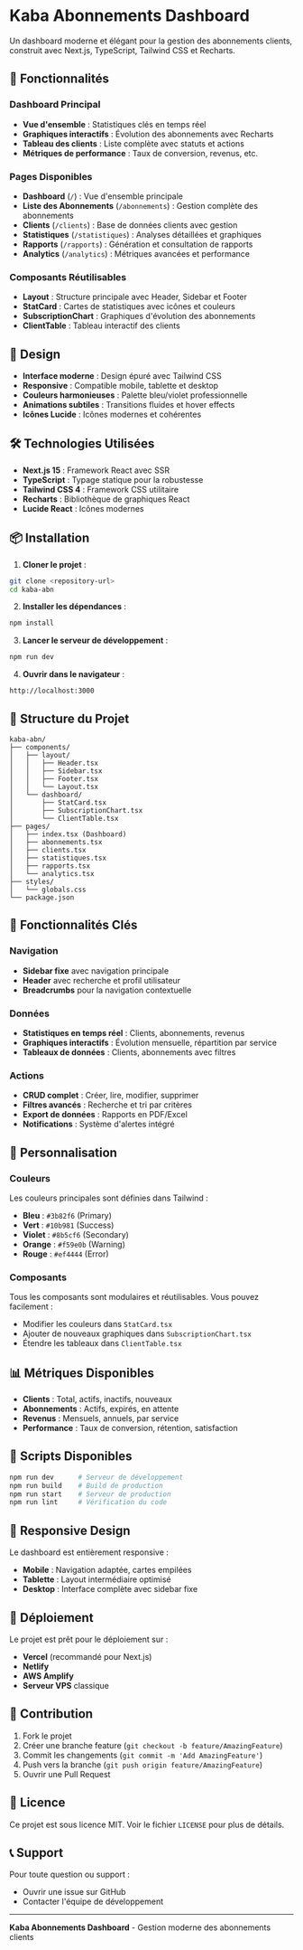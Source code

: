 # Kaba Abonnements Dashboard

Un dashboard moderne et élégant pour la gestion des abonnements clients, construit avec Next.js, TypeScript, Tailwind CSS et Recharts.

## 🚀 Fonctionnalités

### Dashboard Principal
- **Vue d'ensemble** : Statistiques clés en temps réel
- **Graphiques interactifs** : Évolution des abonnements avec Recharts
- **Tableau des clients** : Liste complète avec statuts et actions
- **Métriques de performance** : Taux de conversion, revenus, etc.

### Pages Disponibles
- **Dashboard** (`/`) : Vue d'ensemble principale
- **Liste des Abonnements** (`/abonnements`) : Gestion complète des abonnements
- **Clients** (`/clients`) : Base de données clients avec gestion
- **Statistiques** (`/statistiques`) : Analyses détaillées et graphiques
- **Rapports** (`/rapports`) : Génération et consultation de rapports
- **Analytics** (`/analytics`) : Métriques avancées et performance

### Composants Réutilisables
- **Layout** : Structure principale avec Header, Sidebar et Footer
- **StatCard** : Cartes de statistiques avec icônes et couleurs
- **SubscriptionChart** : Graphiques d'évolution des abonnements
- **ClientTable** : Tableau interactif des clients

## 🎨 Design

- **Interface moderne** : Design épuré avec Tailwind CSS
- **Responsive** : Compatible mobile, tablette et desktop
- **Couleurs harmonieuses** : Palette bleu/violet professionnelle
- **Animations subtiles** : Transitions fluides et hover effects
- **Icônes Lucide** : Icônes modernes et cohérentes

## 🛠️ Technologies Utilisées

- **Next.js 15** : Framework React avec SSR
- **TypeScript** : Typage statique pour la robustesse
- **Tailwind CSS 4** : Framework CSS utilitaire
- **Recharts** : Bibliothèque de graphiques React
- **Lucide React** : Icônes modernes

## 📦 Installation

1. **Cloner le projet** :
```bash
git clone <repository-url>
cd kaba-abn
```

2. **Installer les dépendances** :
```bash
npm install
```

3. **Lancer le serveur de développement** :
```bash
npm run dev
```

4. **Ouvrir dans le navigateur** :
```
http://localhost:3000
```

## 📁 Structure du Projet

```
kaba-abn/
├── components/
│   ├── layout/
│   │   ├── Header.tsx
│   │   ├── Sidebar.tsx
│   │   ├── Footer.tsx
│   │   └── Layout.tsx
│   └── dashboard/
│       ├── StatCard.tsx
│       ├── SubscriptionChart.tsx
│       └── ClientTable.tsx
├── pages/
│   ├── index.tsx (Dashboard)
│   ├── abonnements.tsx
│   ├── clients.tsx
│   ├── statistiques.tsx
│   ├── rapports.tsx
│   └── analytics.tsx
├── styles/
│   └── globals.css
└── package.json
```

## 🎯 Fonctionnalités Clés

### Navigation
- **Sidebar fixe** avec navigation principale
- **Header** avec recherche et profil utilisateur
- **Breadcrumbs** pour la navigation contextuelle

### Données
- **Statistiques en temps réel** : Clients, abonnements, revenus
- **Graphiques interactifs** : Évolution mensuelle, répartition par service
- **Tableaux de données** : Clients, abonnements avec filtres

### Actions
- **CRUD complet** : Créer, lire, modifier, supprimer
- **Filtres avancés** : Recherche et tri par critères
- **Export de données** : Rapports en PDF/Excel
- **Notifications** : Système d'alertes intégré

## 🎨 Personnalisation

### Couleurs
Les couleurs principales sont définies dans Tailwind :
- **Bleu** : `#3b82f6` (Primary)
- **Vert** : `#10b981` (Success)
- **Violet** : `#8b5cf6` (Secondary)
- **Orange** : `#f59e0b` (Warning)
- **Rouge** : `#ef4444` (Error)

### Composants
Tous les composants sont modulaires et réutilisables. Vous pouvez facilement :
- Modifier les couleurs dans `StatCard.tsx`
- Ajouter de nouveaux graphiques dans `SubscriptionChart.tsx`
- Étendre les tableaux dans `ClientTable.tsx`

## 📊 Métriques Disponibles

- **Clients** : Total, actifs, inactifs, nouveaux
- **Abonnements** : Actifs, expirés, en attente
- **Revenus** : Mensuels, annuels, par service
- **Performance** : Taux de conversion, rétention, satisfaction

## 🔧 Scripts Disponibles

```bash
npm run dev      # Serveur de développement
npm run build    # Build de production
npm run start    # Serveur de production
npm run lint     # Vérification du code
```

## 📱 Responsive Design

Le dashboard est entièrement responsive :
- **Mobile** : Navigation adaptée, cartes empilées
- **Tablette** : Layout intermédiaire optimisé
- **Desktop** : Interface complète avec sidebar fixe

## 🚀 Déploiement

Le projet est prêt pour le déploiement sur :
- **Vercel** (recommandé pour Next.js)
- **Netlify**
- **AWS Amplify**
- **Serveur VPS** classique

## 🤝 Contribution

1. Fork le projet
2. Créer une branche feature (`git checkout -b feature/AmazingFeature`)
3. Commit les changements (`git commit -m 'Add AmazingFeature'`)
4. Push vers la branche (`git push origin feature/AmazingFeature`)
5. Ouvrir une Pull Request

## 📄 Licence

Ce projet est sous licence MIT. Voir le fichier `LICENSE` pour plus de détails.

## 📞 Support

Pour toute question ou support :
- Ouvrir une issue sur GitHub
- Contacter l'équipe de développement

---

**Kaba Abonnements Dashboard** - Gestion moderne des abonnements clients
